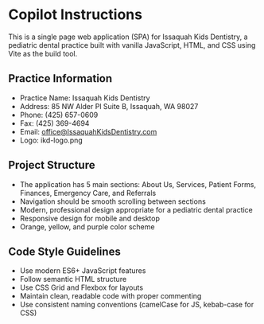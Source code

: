 # Copilot Instructions

<!-- Use this file to provide workspace-specific custom instructions to Copilot. For more details, visit https://code.visualstudio.com/docs/copilot/copilot-customization#_use-a-githubcopilotinstructionsmd-file -->

This is a single page web application (SPA) for Issaquah Kids Dentistry, a pediatric dental practice built with vanilla JavaScript, HTML, and CSS using Vite as the build tool.

## Practice Information
- Practice Name: Issaquah Kids Dentistry
- Address: 85 NW Alder Pl Suite B, Issaquah, WA 98027
- Phone: (425) 657-0609
- Fax: (425) 369-4694
- Email: office@IssaquahKidsDentistry.com
- Logo: ikd-logo.png

## Project Structure
- The application has 5 main sections: About Us, Services, Patient Forms, Finances, Emergency Care, and Referrals
- Navigation should be smooth scrolling between sections
- Modern, professional design appropriate for a pediatric dental practice
- Responsive design for mobile and desktop
- Orange, yellow, and purple color scheme

## Code Style Guidelines
- Use modern ES6+ JavaScript features
- Follow semantic HTML structure
- Use CSS Grid and Flexbox for layouts
- Maintain clean, readable code with proper commenting
- Use consistent naming conventions (camelCase for JS, kebab-case for CSS)
